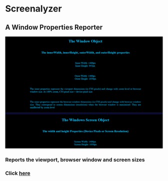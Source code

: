 # Screenalyzer
## A Window Properties Reporter

![Snapshot](./images/snapshot.png)

### Reports the viewport, browser window and screen sizes

### Click [here](https://htmlpreview.github.io/?https://github.com/magic-codeminer/screenalyzer/blob/main/index.html)
